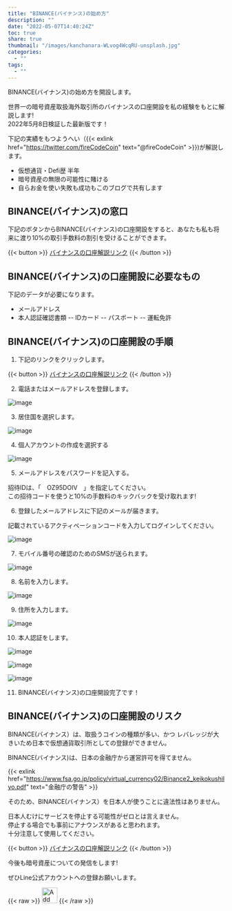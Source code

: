 ```yaml
---
title: "BINANCE(バイナンス)の始め方"
description: ""
date: "2022-05-07T14:40:24Z"
toc: true
share: true
thumbnail: "/images/kanchanara-WLvog4WcqRU-unsplash.jpg"
categories:
  - ""
tags:
  - ""
---
```


BINANCE(バイナンス)の始め方を開設します。  

世界一の暗号資産取扱海外取引所のバイナンスの口座開設を私の経験をもとに解説します!  
2022年5月8日検証した最新版です！

<!--more-->

下記の実績をもつようへい（{{< exlink href="https://twitter.com/fireCodeCoin" text="@fireCodeCoin" >}})が解説します。

- 仮想通貨・Defi歴 半年
- 暗号資産の無限の可能性に賭ける
- 自らお金を使い失敗も成功もこのブログで共有します  

## BINANCE(バイナンス)の窓口

下記のボタンからBINANCE(バイナンス)の口座開設をすると、あなたも私も将来に渡り10%の取引手数料の割引を受けることができます。

 {{< button >}}
<a href="https://accounts.binance.com/ja/register?ref=OZ95DOIV">
バイナンスの口座解説リンク</a>
{{< /button >}}

## BINANCE(バイナンス)の口座開設に必要なもの

下記のデータが必要になります。
- メールアドレス
- 本人認証確認書類
-- IDカード
-- パスポート
-- 運転免許

## BINANCE(バイナンス)の口座開設の手順

1. 下記のリンクをクリックします。

 {{< button >}}
<a href="https://accounts.binance.com/ja/register?ref=OZ95DOIV">
バイナンスの口座解説リンク</a>
{{< /button >}}

2. 電話またはメールアドレスを登録します。

![image](/images/binance1.png)

3. 居住国を選択します。

![image](/images/binance2.png)

4. 個人アカウントの作成を選択する

![image](/images/binance3.png)

5. メールアドレスをパスワードを記入する。

招待IDは、「　OZ95DOIV　」を指定してください。  
この招待コードを使うと10%の手数料のキックバックを受け取れます!

6. 登録したメールアドレスに下記のメールが届きます。

記載されているアクティベーションコードを入力してログインしてください。

![image](/images/binance_mail_2.png)

7. モバイル番号の確認のためのSMSが送られます。

![image](/images/binance_mobile.png)

8. 名前を入力します。

![image](/images/binance_private.png)

9. 住所を入力します。

![image](/images/binance_private2.png)

10. 本人認証をします。

![image](/images/binance_proof.png)
  
![image](/images/binance_proof2.png)
  
![image](/images/binance_proof3.png)

11. BINANCE(バイナンス)の口座開設完了です！

## BINANCE(バイナンス)の口座開設のリスク

BINANCE(バイナンス）は、取扱うコインの種類が多い、かつ
レバレッジが大きいため日本で仮想通貨取引所としての登録ができません。    
     
BINANCE(バイナンス)は、日本の金融庁から運営許可を得てません。  

{{< exlink href="https://www.fsa.go.jp/policy/virtual_currency02/Binance2_keikokushilyo.pdf" text="金融庁の警告" >}}

そのため、BINANCE(バイナンス）を日本人が使うことに違法性はありません。  

日本人むけにサービスを停止する可能性がゼロとは言えません。  
停止する場合でも事前にアナウンスがあると思われます。  
十分注意して使用してください。

{{< button >}}
<a href="https://accounts.binance.com/ja/register?ref=OZ95DOIV">
バイナンスの口座解説リンク</a>
{{< /button >}}

今後も暗号資産についての発信をします!

ぜひLine公式アカウントへの登録お願いします。

{{< raw >}}
<a href="https://lin.ee/s3Ji7QW"><img src="https://scdn.line-apps.com/n/line_add_friends/btn/en.png" alt="Add friend" height="36" border="0"></a>
{{< /raw >}}





